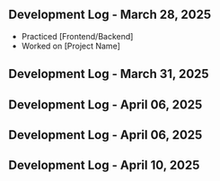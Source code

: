 ## Development Log - March 28, 2025
- Practiced [Frontend/Backend]
- Worked on [Project Name]


## Development Log - March 31, 2025

## Development Log - April 06, 2025

## Development Log - April 06, 2025

## Development Log - April 10, 2025

